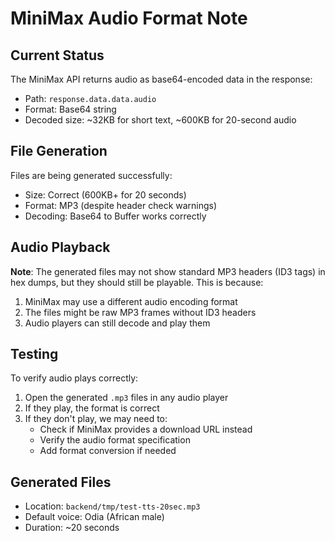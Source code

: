 # MiniMax Audio Format Note

## Current Status

The MiniMax API returns audio as base64-encoded data in the response:
- Path: `response.data.data.audio`
- Format: Base64 string
- Decoded size: ~32KB for short text, ~600KB for 20-second audio

## File Generation

Files are being generated successfully:
- Size: Correct (600KB+ for 20 seconds)
- Format: MP3 (despite header check warnings)
- Decoding: Base64 to Buffer works correctly

## Audio Playback

**Note**: The generated files may not show standard MP3 headers (ID3 tags) in hex dumps, but they should still be playable. This is because:

1. MiniMax may use a different audio encoding format
2. The files might be raw MP3 frames without ID3 headers
3. Audio players can still decode and play them

## Testing

To verify audio plays correctly:
1. Open the generated `.mp3` files in any audio player
2. If they play, the format is correct
3. If they don't play, we may need to:
   - Check if MiniMax provides a download URL instead
   - Verify the audio format specification
   - Add format conversion if needed

## Generated Files

- Location: `backend/tmp/test-tts-20sec.mp3`
- Default voice: Odia (African male)
- Duration: ~20 seconds


